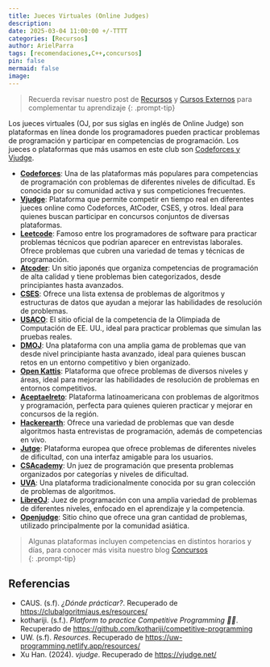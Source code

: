 ```yaml
---
title: Jueces Virtuales (Online Judges)
description: 
date: 2025-03-04 11:00:00 +/-TTTT
categories: [Recursos]
author: ArielParra 
tags: [recomendaciones,C++,concursos]
pin: false
mermaid: false
image:
---
```


> Recuerda revisar nuestro post de [Recursos](https://cpc-gallos.github.io/blog/Recursos/) y [Cursos Externos](https://cpc-gallos.github.io/blog/Cursos_Externos/) para complementar tu aprendizaje
{: .prompt-tip}

Los jueces virtuales (OJ, por sus siglas en inglés de Online Judge) son plataformas en línea donde los programadores pueden practicar problemas de programación y participar en competencias de programación. Los jueces o plataformas que más usamos en este club son [Codeforces y Vjudge](https://cpc-gallos.github.io/blog/Codeforces_Vjudge/).

- **[Codeforces](https://codeforces.com/)**: Una de las plataformas más populares para competencias de programación con problemas de diferentes niveles de dificultad. Es conocida por su comunidad activa y sus competiciones frecuentes.
- **[Vjudge](https://vjudge.net/problem)**: Plataforma que permite competir en tiempo real en diferentes jueces online como Codeforces, AtCoder, CSES, y otros. Ideal para quienes buscan participar en concursos conjuntos de diversas plataformas.
- **[Leetcode](https://leetcode.com/problemset/)**: Famoso entre los programadores de software para practicar problemas técnicos que podrían aparecer en entrevistas laborales. Ofrece problemas que cubren una variedad de temas y técnicas de programación.
- **[Atcoder](https://atcoder.jp/)**: Un sitio japonés que organiza competencias de programación de alta calidad y tiene problemas bien categorizados, desde principiantes hasta avanzados.
- **[CSES](https://cses.fi/problemset/)**: Ofrece una lista extensa de problemas de algoritmos y estructuras de datos que ayudan a mejorar las habilidades de resolución de problemas.
- **[USACO](https://www.usaco.org/index.php)**: El sitio oficial de la competencia de la Olimpiada de Computación de EE. UU., ideal para practicar problemas que simulan las pruebas reales.
- **[DMOJ](https://dmoj.ca/)**: Una plataforma con una amplia gama de problemas que van desde nivel principiante hasta avanzado, ideal para quienes buscan retos en un entorno competitivo y bien organizado.
- **[Open Kattis](https://open.kattis.com/)**: Plataforma que ofrece problemas de diversos niveles y áreas, ideal para mejorar las habilidades de resolución de problemas en entornos competitivos.
- **[Aceptaelreto](https://aceptaelreto.com/problems/volumes.php)**: Plataforma latinoamericana con problemas de algoritmos y programación, perfecta para quienes quieren practicar y mejorar en concursos de la región.
- **[Hackerearth](https://www.hackerearth.com/practice/)**: Ofrece una variedad de problemas que van desde algoritmos hasta entrevistas de programación, además de competencias en vivo.
- **[Jutge](https://jutge.org/)**: Plataforma europea que ofrece problemas de diferentes niveles de dificultad, con una interfaz amigable para los usuarios.
- **[CSAcademy](https://csacademy.com/)**: Un juez de programación que presenta problemas organizados por categorías y niveles de dificultad.
- **[UVA](https://onlinejudge.org/)**: Una plataforma tradicionalmente conocida por su gran colección de problemas de algoritmos.
- **[LibreOJ](https://loj.ac/)**: Juez de programación con una amplia variedad de problemas de diferentes niveles, enfocado en el aprendizaje y la competencia.
- **[Openjudge](https://openjudge.cn/)**: Sitio chino que ofrece una gran cantidad de problemas, utilizado principalmente por la comunidad asiática.

> Algunas plataformas incluyen competencias en distintos horarios y días, para conocer más visita nuestro blog [Concursos](https://cpc-gallos.github.io/blog/Concursos/#concursos-recurrentes-en-distintas-plataformas)  
{: .prompt-tip}


## Referencias

- CAUS. (s.f). *¿Dónde prácticar?*. Recuperado de <https://clubalgoritmiaus.es/resources/>
- kothariji. (s.f.). *Platform to practice Competitive Programming 🔭🔭*. Recuperado de <https://github.com/kothariji/competitive-programming>
- UW. (s.f). *Resources*. Recuperado de <https://uw-programming.netlify.app/resources/>
- Xu Han. (2024). *vjudge*. Recuperado de <https://vjudge.net/>
